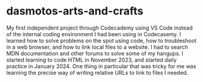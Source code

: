 # dasmotos-arts-and-crafts
My first independent project through Codecademy using VS Code instead of the internal coding environment I had been using in Codecasemy.
I learned how to solve problems on the spot using code, how to troubleshoot in a web browser, and how to link local files to a website. I had to search MDN documentation and other forums to solve some of my hangups. I started learning to code HTML in November 2023, and started daily practice in January 2024. One thing in particular that was tricky for me was learning the precise way of writing relative URLs to link to files I needed.
